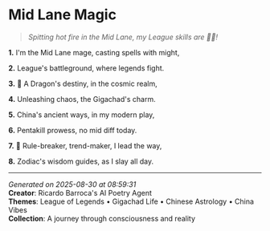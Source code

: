 # Mid Lane Magic

> *Spitting hot fire in the Mid Lane, my League skills are 🐉🔥!*

**1.** I'm the Mid Lane mage, casting spells with might,


**2.** League's battleground, where legends fight.


**3.** 🐉 A Dragon's destiny, in the cosmic realm,


**4.** Unleashing chaos, the Gigachad's charm.


**5.** China's ancient ways, in my modern play,


**6.** Pentakill prowess, no mid diff today.


**7.** 💪 Rule-breaker, trend-maker, I lead the way,


**8.** Zodiac's wisdom guides, as I slay all day.



---

*Generated on 2025-08-30 at 08:59:31*  
**Creator**: Ricardo Barroca's AI Poetry Agent  
**Themes**: League of Legends • Gigachad Life • Chinese Astrology • China Vibes  
**Collection**: A journey through consciousness and reality